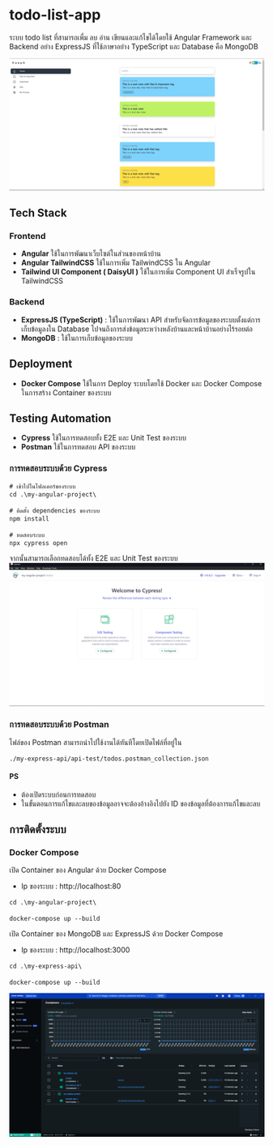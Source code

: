 # todo-list-app
ระบบ todo list ที่สามารถเพื่ม ลบ อ่าน เขียนและแก้ไขได้โดยใช้ Angular Framework และ Backend อย่าง ExpressJS ที่ใช้ภาษาอย่าง TypeScript และ Database คือ MongoDB

![Preview](./preview/main_preview.png)


## Tech Stack
### Frontend
- **Angular** ใช้ในการพัฒนาเว็บไซต์ในส่วนของหน้าบ้าน
- **Angular TailwindCSS** ใช้ในการเพิ่ม TailwindCSS ใน Angular
- **Tailwind UI Component ( DaisyUI )** ใช้ในการเพิ่ม Component UI สำเร็จรูปใน TailwindCSS

### Backend
- **ExpressJS (TypeScript)** : ใช้ในการพัฒนา API สำหรับจัดการข้อมูลของระบบตั้งแต่การเก็บข้อมูลงใน Database ไปจนถึงการส่งข้อมูลระหว่างหลังบ้านและหน้าบ้านอย่างไร้รอยต่อ
- **MongoDB** : ใช้ในการเก็บข้อมูลของระบบ

## Deployment
- **Docker Compose** ใช้ในการ Deploy ระบบโดยใช้ Docker และ Docker Compose ในการสร้าง Container ของระบบ

## Testing Automation
- **Cypress** ใช้ในการทดสอบทั้ง E2E และ Unit Test ของระบบ
- **Postman** ใช้ในการทดสอบ API ของระบบ
### การทดสอบระบบด้วย Cypress
```
# เข้าไปในโฟลเดอร์ของระบบ
cd .\my-angular-project\

# ติดตั้ง dependencies ของระบบ
npm install

# ทดสอบระบบ
npx cypress open
```
จากนั้นสามารถเลือกทดสอบได้ทั้ง E2E และ Unit Test ของระบบ
![cypress](./preview/cypress.png)

### การทดสอบระบบด้วย Postman
ไฟล์ของ Postman สามารถนำไปใช้งานได้ทันทีโดยเปิดไฟล์ที่อยู่ใน 
```
./my-express-api/api-test/todos.postman_collection.json
```
#### **PS** 
- ต้องเปิดระบบก่อนการทดสอบ
- ในขั้นตอนการแก้ไขและลบของข้อมูลอาจจะต้องอ้างอิงไปยัง ID ของข้อมูลที่ต้องการแก้ไขและลบ


## การติดตั้งระบบ
### Docker Compose

เปิด Container ของ Angular ด้วย Docker Compose
- Ip ของระบบ : http://localhost:80
```
cd .\my-angular-project\

docker-compose up --build
```
เปิด Container ของ MongoDB และ ExpressJS ด้วย Docker Compose
- Ip ของระบบ : http://localhost:3000

```
cd .\my-express-api\

docker-compose up --build
```

![docker](./preview/docker.png)

